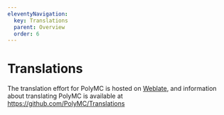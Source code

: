 ```yaml
---
eleventyNavigation:
  key: Translations
  parent: Overview
  order: 6
--- 
```


# Translations

The translation effort for PolyMC is hosted on [Weblate](https://hosted.weblate.org/projects/polymc/polymc/), and information about translating PolyMC is available at https://github.com/PolyMC/Translations

